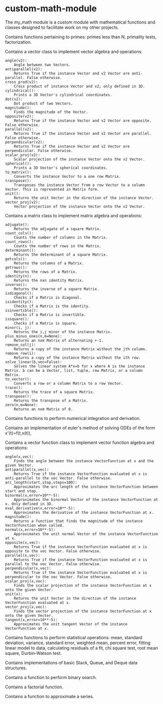# custom-math-module
The my_math module is a custom module with mathematical functions and classes designed to facilitate work on my other projects.

Contains functions pertaining to primes: primes less than N, primality tests, factorization.

Contains a vector class to implement vector algebra and operations:

    angle(v2):
        Angle between two Vectors.
    antiparallel(v2):
        Returns True if the instance Vector and v2 Vector are anti-parallel. False otherwise.
    cross_prod(v2):
        Cross product of instance Vector and v2; only defined in 3D.
    cylindrical():
        Prints a 3D Vector's cylindrical coordinates.
    dot(v2):
        Dot product of two Vectors.
    magnitude():
        Finds the magnitude of the Vector.
    opposite(v2):
        Returns True if the instance Vector and v2 Vector are opposite. False otherwise.
    parallel(v2):
        Returns True if the instance Vector and v2 Vector are parallel. False otherwise.
    perpendicular(v2):
        Returns True if the instance Vector and v2 Vector are perpendicular. False otherwise.
    scalar_proj(v2):
        Scalar projection of the instance Vector onto the v2 Vector.
    spherical():
        Prints a 3D Vector's spherical coordinates.
    to_matrix():
        Converts the instance Vector to a one row Matrix.
    transpose():
        Transposes the instance Vector from a row Vector to a column Vector. This is represented in Matrix form.
    unit():
        Returns the unit Vector in the direction of the instance Vector.
    vector_proj(v2):
        Vector projection of the instance Vector onto the v2 Vector.

Contains a matrix class to implement matrix algebra and operations:

    adjugate():
        Returns the adjugate of a square Matrix.
    count_cols():
        Counts the number of columns in the Matrix.
    count_rows():
        Counts the number of rows in the Matrix.
    determinant():
        Returns the determinant of a square Matrix.
    getcols():
        Returns the columns of a Matrix.
    getrows():
        Returns the rows of a Matrix.
    identity(n):
        Returns the nxn identity Matrix.
    inverse():
        Returns the inverse of a square Matrix.
    isdiagonal():
        Checks if a Matrix is diagonal.
    isidentity():
        Checks if a Matrix is the identity.
    isinvertible():
        Checks if a Matrix is invertible.
    issquare():
        Checks if a Matrix is square.
    minor(i, j):
        Returns the i,j minor of the instance Matrix.
    plus_minus_ones(n,m=None):
        Returns an nxm Matrix of alternating +-1.
    remove_col(j):
        Returns a copy of the instance Matrix without the jth column.
    remove_row(i):
        Returns a copy of the instance Matrix without the ith row.
    solve_linear(b,vec=False):
        Solves the linear system A*x=b for x where A is the instance Matrix. b can be a Vector, list, tuple, row Matrix, or a column Matrix.
    to_vector():
        Converts a row or a column Matrix to a row Vector.
    trace():
        Returns the trace of a square Matrix.
    transpose():
        Returns the transpose of a Matrix.
    zero(n,m=None):
        Returns an nxm Matrix of 0.

Contains functions to perform numerical integration and derivation.

Contains an implementation of euler's method of solving ODEs of the form x'(t)=f(t,x(t)),

Contains a vector function class to implement vector function algebra and operations:
    
    angle(x,vec):
        Finds the angle between the instance VectorFunction at x and the given Vector.
    antiparallel(x,vec):
        Returns True if the instance VectorFunction evaluated at x is anti-parallel to the vec Vector. False otherwise.
    arc_length(start,stop,steps=100):
        Approximates the arc length of the instance VectorFunction between start and stop.
    binormal(x,error=10**-5):
        Approximates the binormal Vector of the instance VectorFunction at x. Only defined in 3D.
    eval_derivative(x,error=10**-5):
        Approximates the derivative of the instance VectorFunction at x.
    magnitude():
        Returns a function that finds the magnitude of the instance VectorFunction when called.
    normal(x,error=10**-5):
        Approximates the unit normal Vector of the instance VectorFunction at x.
    opposite(x,vec):
        Returns True if the instance VectorFunction evaluated at x is opposite to the vec Vector. False otherwise.
    parallel(x,vec):
        Returns True if the instance VectorFunction evaluated at x is parallel to the vec Vector. False otherwise.
    perpendicular(x,vec):
        Returns True if the instance VectorFunction evaluated at x is perpendicular to the vec Vector. False otherwise.
    scalar_proj(x,vec):
        Finds the scalar projection of the instance VectorFunction at x onto the given Vector.
    unit(x):
        Returns the unit Vector in the direction of the instance VectorFunction evaluated at x.
    vector_proj(x,vec):
        Finds the vector projection of the instance VectorFunction at x onto the given Vector.
    tangent(x,error=10**-5):
        Approximates the unit tangent Vector of the instance VectorFunction at x.

Contains functions to perform statistical operations: mean, standard deviation, variance, standard error, weighted mean, percent error, fitting linear model to data, calculating residuals of a fit, chi square test, root mean square, Durbin-Watson test.

Contains implementations of basic Stack, Queue, and Deque data structures.

Contains a function to perform binary search.

Contains a factorial function.

Contains a function to approximate a series.
